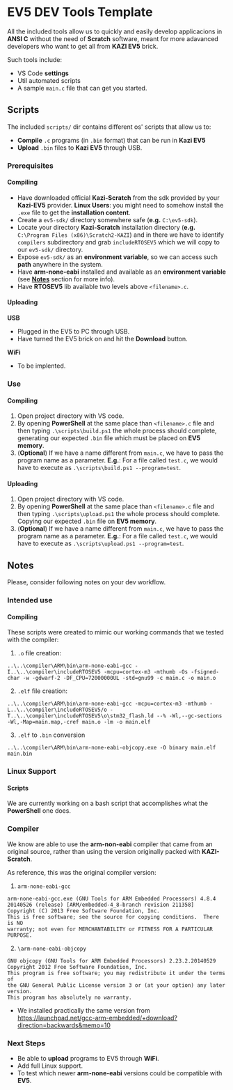 # EV5 DEV Tools Template

All the included tools allow us to quickly and easily develop applicacions in **ANSI C** without the need of **Scratch** software, meant for more adavanced developers who want to get all from **KAZI EV5** brick.

Such tools include:

- VS Code **settings**
- Util automated scripts
- A sample `main.c` file that can get you started.

## Scripts

The included `scripts/` dir contains different os' scripts that allow us to:

- **Compile** `.c` programs (in `.bin` format) that can be run in **Kazi EV5**
- **Upload** `.bin` files to **Kazi EV5** through USB. 

### Prerequisites

#### Compiling

- Have downloaded official **Kazi-Scratch** from the sdk provided by your **Kazi-EV5** provider. **Linux Users**: you might need to somehow install the `.exe` file to get the **installation content**.
- Create a `ev5-sdk/` directory somewhere safe (**e.g.** `C:\ev5-sdk`).
- Locate your directory **Kazi-Scratch** installation directory (**e.g.** `C:\Program Files (x86)\Scratch2-KAZI`) and in there we have to identify `compilers` subdirectory and grab `includeRTOSEV5` which we will copy to our `ev5-sdk/` directory.
- Expose `ev5-sdk/` as an **environment variable**, so we can access such **path** anywhere in the system.
- Have **arm-none-eabi** installed and available as an **environment variable** (see [**Notes**](#notes) section for more info).
- Have **RTOSEV5** lib available two levels above `<filename>.c`.

#### Uploading

**USB**

- Plugged in the EV5 to PC through USB.
- Have turned the EV5 brick on and hit the **Download** button.

**WiFi**

- To be implented.

### Use

#### Compiling

1. Open project directory with VS code.
2. By opening **PowerShell** at the same place than `<filename>.c` file and then typing `.\scripts\build.ps1` the whole process should complete, generating our expected `.bin` file which must be placed on **EV5 memory**.
3. (**Optional**) If we have a name different from `main.c`, we have to pass the program name as a parameter. **E.g.**: For a file called `test.c`, we would have to execute as `.\scripts\build.ps1 --program=test`.

#### Uploading

1. Open project directory with VS code.
2. By opening **PowerShell** at the same place than `<filename>.c` file and then typing `.\scripts\upload.ps1` the whole process should complete. Copying our expected `.bin` file on **EV5 memory**.
3. (**Optional**) If we have a name different from `main.c`, we have to pass the program name as a parameter. **E.g.**: For a file called `test.c`, we would have to execute as `.\scripts\upload.ps1 --program=test`.

## Notes

Please, consider following notes on your dev workflow.

### Intended use

#### Compiling

These scripts were created to mimic our working commands that we tested with the compiler:

1. `.o` file creation:

```
..\..\compiler\ARM\bin\arm-none-eabi-gcc -I..\..\compiler\includeRTOSEV5 -mcpu=cortex-m3 -mthumb -Os -fsigned-char -w -gdwarf-2 -DF_CPU=72000000UL -std=gnu99 -c main.c -o main.o
```

2. `.elf` file creation:

```
..\..\compiler\ARM\bin\arm-none-eabi-gcc -mcpu=cortex-m3 -mthumb -L..\..\compiler\includeRTOSEV5/o -T..\..\compiler\includeRTOSEV5\o\stm32_flash.ld --% -Wl,--gc-sections -Wl,-Map=main.map,-cref main.o -lm -o main.elf
```

3. `.elf` to `.bin` conversion

```
..\..\compiler\ARM\bin\arm-none-eabi-objcopy.exe -O binary main.elf main.bin
```

### Linux Support

#### Scripts

We are currently working on a bash script that accomplishes what the **PowerShell** one does.

### Compiler

We know are able to use the **arm-non-eabi** compiler that came from an original source, rather than using the version originally packed with **KAZI-Scratch**.

As reference, this was the original compiler version: 

1. `arm-none-eabi-gcc`

```
arm-none-eabi-gcc.exe (GNU Tools for ARM Embedded Processors) 4.8.4 20140526 (release) [ARM/embedded-4_8-branch revision 211358]
Copyright (C) 2013 Free Software Foundation, Inc.
This is free software; see the source for copying conditions.  There is NO
warranty; not even for MERCHANTABILITY or FITNESS FOR A PARTICULAR PURPOSE.
```

2. `\arm-none-eabi-objcopy`

```
GNU objcopy (GNU Tools for ARM Embedded Processors) 2.23.2.20140529
Copyright 2012 Free Software Foundation, Inc.
This program is free software; you may redistribute it under the terms of
the GNU General Public License version 3 or (at your option) any later version.
This program has absolutely no warranty.
```
- We installed practically the same version from https://launchpad.net/gcc-arm-embedded/+download?direction=backwards&memo=10

### Next Steps

- Be able to **upload** programs to EV5 through **WiFi**.
- Add full Linux support.
- To test which newer **arm-none-eabi** versions could be compatible with **EV5**.